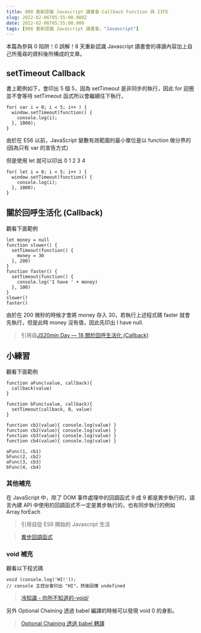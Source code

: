 ```yaml
---
title: 008 重新認識 Javascript 讀書會-Callback Function 與 IIFE
slug: 2022-02-06T05:55:00.000Z
date: 2022-02-06T05:55:00.000
tags: [008 重新認識 Javascript 讀書會，"Javascript"]
---
```


本篇為參與 0 陷阱！0 誤解！8 天重新認識 Javascript 讀書會的導讀內容加上自己所蒐尋的資料後所構成的文章。

## setTimeout Callback

書上範例如下，會印出 5 個 5，因為 setTimeout 是非同步的執行，因此 for 迴圈並不會等待 setTimeout 函式所以會繼續往下執行，

```javascript{numberLines: true}
for( var i = 0; i < 5; i++ ) {
  window.setTimeout(function() {
    console.log(i);
  }, 1000);
}
```

由於在 ES6 以前，JavaScript 變數有效範圍的最小單位是以 function 做分界的
(因為只有 var 的宣告方式)

但是使用 let 就可以印出 0 1 2 3 4

```javascript{numberLines: true}
for( let i = 0; i < 5; i++ ) {
  window.setTimeout(function() {
    console.log(i);
  }, 1000);
}
```

## 關於回呼生活化 (Callback)

觀看下面範例

```javascript{numberLines: true}
let money = null
function slower() {
  setTimeout(function() {
    money = 30
  }, 200)
}
function faster() {
  setTimeout(function() {
    console.log('I have ' + money)
  }, 100)
}
slower()
faster()
```

由於在 200 微秒的時候才會將 money 存入 30，若執行上述程式碼 faster 就會先執行，但是此時 money 沒有值，因此先印出 I have null.

> 引用自[JS20min Day — 18 關於回呼生活化 (Callback)](https://whien.medium.com/js20min-day-18-%E9%97%9C%E6%96%BC%E5%9B%9E%E5%91%BC%E7%94%9F%E6%B4%BB%E5%8C%96-callback-1a112db1a788)

## 小練習

觀看下面範例

```javascript{numberLines: true}
function aFunc(value, callback){
  callback(value)
}

function bFunc(value, callback){
  setTimeout(callback, 0, value)
}

function cb1(value){ console.log(value) }
function cb2(value){ console.log(value) }
function cb3(value){ console.log(value) }
function cb4(value){ console.log(value) }

aFunc(1, cb1)
bFunc(2, cb2)
aFunc(3, cb3)
bFunc(4, cb4)
```

### 其他補充

在 JavaScript 中，除了 DOM 事件處理中的回調函式 9 成 9 都是異步執行的，語言內建 API 中使用的回調函式不一定是異步執行的，也有同步執行的例如 Array.forEach

> 引用自從 ES6 開始的 Javascript 生活

> [異步回調函式](https://eyesofkids.gitbooks.io/javascript-start-from-es6/content/part4/callback.html#%E7%95%B0%E6%AD%A5%E5%9B%9E%E8%AA%BF%E5%87%BD%E5%BC%8F)

### void 補充

觀看以下程式碼

```javascript{numberLines: true}
void (console.log('HI!'));
// console 主控台會印出 "HI"，然後回傳 undefined
```

> [冷知識 - 你所不知道的-void/](https://kuro.tw/posts/2019/08/04/JS-%E5%86%B7%E7%9F%A5%E8%AD%98-%E4%BD%A0%E6%89%80%E4%B8%8D%E7%9F%A5%E9%81%93%E7%9A%84-void/)

另外 Optional Chaining 透過 babel 編譯的時候可以發現 void 0 的身影。

> [Optional Chaining 透過 babel 轉譯](https://medium.com/easons-murmuring/javascript-%E4%B8%AD%E7%9A%84-void-%E5%92%8C-undefined-2b75aecc021b)

